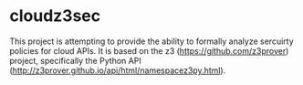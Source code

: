 # cloudz3sec
This project is attempting to provide the ability to formally analyze sercuirty policies for cloud APIs. It is based on the z3 (https://github.com/z3prover) 
project, specifically the Python API (http://z3prover.github.io/api/html/namespacez3py.html).
